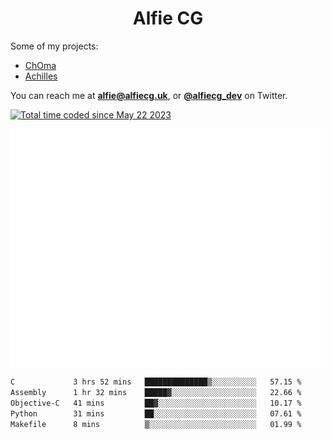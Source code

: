 <h1 align="center">Alfie CG</h1>

Some of my projects:
* [ChOma](https://github.com/opa334/ChOma)
* [Achilles](https://github.com/alfiecg24/Achilles)

You can reach me at **alfie@alfiecg.uk**, or **[@alfiecg_dev](https://twitter.com/alfiecg_dev)** on Twitter.

<a href="https://wakatime.com/@61592169-b9cf-4af8-b6fa-8ac7d4369b01"><img src="https://wakatime.com/badge/user/61592169-b9cf-4af8-b6fa-8ac7d4369b01.svg" alt="Total time coded since May 22 2023" /></a>


<img align="center" src="/github-metrics.svg" alt="Metrics" width="500">

 <!--[![GitHub Streak](https://streak-stats.demolab.com/?user=alfiecg24)](https://git.io/streak-stats)-->

<!--START_SECTION:waka-->

```txt
C             3 hrs 52 mins   ██████████████▒░░░░░░░░░░   57.15 %
Assembly      1 hr 32 mins    █████▓░░░░░░░░░░░░░░░░░░░   22.66 %
Objective-C   41 mins         ██▓░░░░░░░░░░░░░░░░░░░░░░   10.17 %
Python        31 mins         ██░░░░░░░░░░░░░░░░░░░░░░░   07.61 %
Makefile      8 mins          ▒░░░░░░░░░░░░░░░░░░░░░░░░   01.99 %
```

<!--END_SECTION:waka-->
